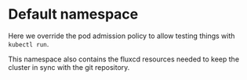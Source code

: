 # Default namespace

Here we override the pod admission policy to allow testing things with
`kubectl run`.

This namespace also contains the fluxcd resources needed to keep the cluster in
sync with the git repository.
